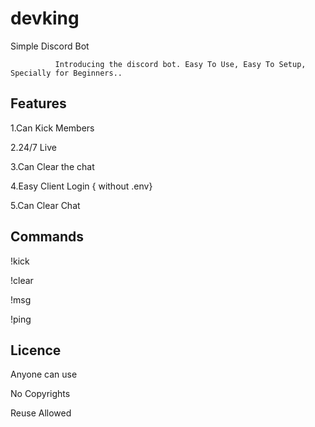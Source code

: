 # devking
Simple Discord Bot

              Introducing the discord bot. Easy To Use, Easy To Setup, Specially for Beginners..
              
Features
--------

1.Can Kick Members 

2.24/7 Live

3.Can Clear the chat

4.Easy Client Login { without .env}

5.Can Clear Chat 

Commands
--------
!kick

!clear

!msg

!ping

Licence
------
Anyone can use

No Copyrights

Reuse Allowed


